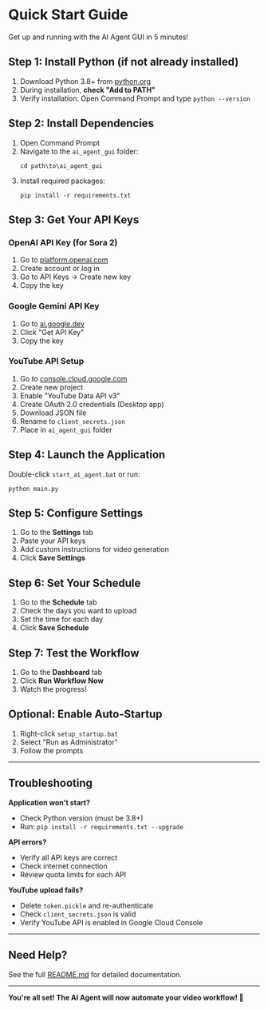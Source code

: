 # Quick Start Guide

Get up and running with the AI Agent GUI in 5 minutes!

## Step 1: Install Python (if not already installed)

1. Download Python 3.8+ from [python.org](https://www.python.org/downloads/)
2. During installation, **check "Add to PATH"**
3. Verify installation: Open Command Prompt and type `python --version`

## Step 2: Install Dependencies

1. Open Command Prompt
2. Navigate to the `ai_agent_gui` folder:
   ```batch
   cd path\to\ai_agent_gui
   ```
3. Install required packages:
   ```batch
   pip install -r requirements.txt
   ```

## Step 3: Get Your API Keys

### OpenAI API Key (for Sora 2)
1. Go to [platform.openai.com](https://platform.openai.com/)
2. Create account or log in
3. Go to API Keys → Create new key
4. Copy the key

### Google Gemini API Key
1. Go to [ai.google.dev](https://ai.google.dev/)
2. Click "Get API Key"
3. Copy the key

### YouTube API Setup
1. Go to [console.cloud.google.com](https://console.cloud.google.com/)
2. Create new project
3. Enable "YouTube Data API v3"
4. Create OAuth 2.0 credentials (Desktop app)
5. Download JSON file
6. Rename to `client_secrets.json`
7. Place in `ai_agent_gui` folder

## Step 4: Launch the Application

Double-click `start_ai_agent.bat` or run:
```batch
python main.py
```

## Step 5: Configure Settings

1. Go to the **Settings** tab
2. Paste your API keys
3. Add custom instructions for video generation
4. Click **Save Settings**

## Step 6: Set Your Schedule

1. Go to the **Schedule** tab
2. Check the days you want to upload
3. Set the time for each day
4. Click **Save Schedule**

## Step 7: Test the Workflow

1. Go to the **Dashboard** tab
2. Click **Run Workflow Now**
3. Watch the progress!

## Optional: Enable Auto-Startup

1. Right-click `setup_startup.bat`
2. Select "Run as Administrator"
3. Follow the prompts

---

## Troubleshooting

**Application won't start?**
- Check Python version (must be 3.8+)
- Run: `pip install -r requirements.txt --upgrade`

**API errors?**
- Verify all API keys are correct
- Check internet connection
- Review quota limits for each API

**YouTube upload fails?**
- Delete `token.pickle` and re-authenticate
- Check `client_secrets.json` is valid
- Verify YouTube API is enabled in Google Cloud Console

---

## Need Help?

See the full [README.md](README.md) for detailed documentation.

---

**You're all set! The AI Agent will now automate your video workflow! 🎉**

